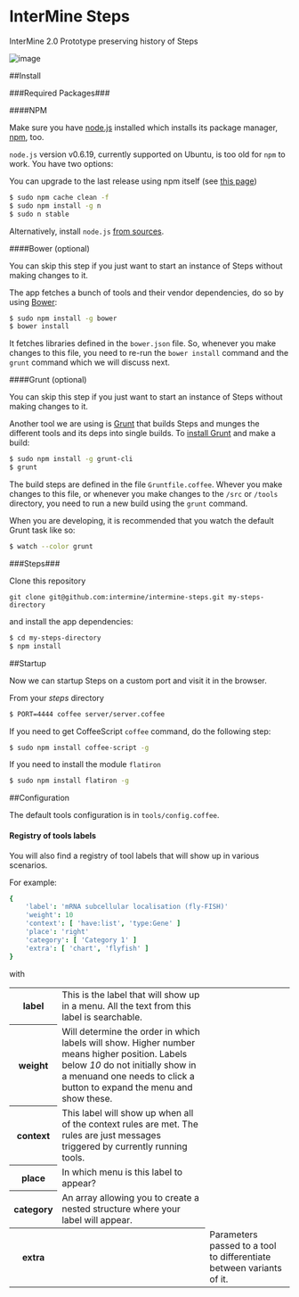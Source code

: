 # InterMine Steps

InterMine 2.0 Prototype preserving history of Steps

![image](https://raw.github.com/intermine/intermine-steps/master/example.png)

##Install

###Required Packages###

####NPM

Make sure you have [node.js](https://github.com/joyent/node/wiki/Installing-Node.js-via-package-manager) installed which installs its package manager, [npm](https://npmjs.org/), too.

`node.js` version v0.6.19, currently supported on Ubuntu, is too old for `npm` to work. You have two options:

You can upgrade to the last release using npm itself (see [this page](http://davidwalsh.name/upgrade-nodejs))

```bash
$ sudo npm cache clean -f
$ sudo npm install -g n
$ sudo n stable
```

Alternatively, install `node.js` [from sources](https://github.com/joyent/node/wiki/Installing-Node.js-via-package-manager#debian-lmde).

####Bower (optional)

You can skip this step if you just want to start an instance of Steps without making changes to it.

The app fetches a bunch of tools and their vendor dependencies, do so by using [Bower](http://bower.io/):

```bash
$ sudo npm install -g bower
$ bower install
```

It fetches libraries defined in the `bower.json` file. So, whenever you make changes to this file, you need to re-run the `bower install` command and the `grunt` command which we will discuss next.

####Grunt (optional)

You can skip this step if you just want to start an instance of Steps without making changes to it.

Another tool we are using is [Grunt](http://gruntjs.com/) that builds Steps and munges the different tools and its deps into single builds. To [install Grunt](http://gruntjs.com/getting-started) and make a build:

```bash
$ sudo npm install -g grunt-cli
$ grunt
```

The build steps are defined in the file `Gruntfile.coffee`. Whever you make changes to this file, or whenever you make changes to the `/src` or `/tools` directory, you need to run a new build using the `grunt` command.

When you are developing, it is recommended that you watch the default Grunt task like so:

```bash
$ watch --color grunt
```
###Steps###

Clone this repository

`
git clone git@github.com:intermine/intermine-steps.git my-steps-directory
`

and install the app dependencies:

```bash
$ cd my-steps-directory
$ npm install
```


##Startup

Now we can startup Steps on a custom port and visit it in the browser.

From your <em>steps</em> directory

```bash
$ PORT=4444 coffee server/server.coffee
```

If you need to get CoffeeScript `coffee` command, do the following step:

```bash
$ sudo npm install coffee-script -g
```

If you need to install the module `flatiron`

```bash
$ sudo npm install flatiron -g
```


##Configuration

The default tools configuration is in `tools/config.coffee`.
<!--

To change the application to point to your InterMine of interest, please edit line #4 of the file

```
     'mine': 'http://www.flymine.org/'
```
-->

#### Registry of tools labels ####

You will also find a registry of tool labels that will show up in various scenarios.

For example:

```coffeescript
{
    'label': 'mRNA subcellular localisation (fly-FISH)'
    'weight': 10
    'context': [ 'have:list', 'type:Gene' ]
    'place': 'right'
    'category': [ 'Category 1' ]
    'extra': [ 'chart', 'flyfish' ]
}
```

with

<table>
    <tr>
        <th>label</th>
        <td>This is the label that will show up in a menu. All the text from this label is
        searchable.</td>
    </tr>
    <tr>
        <th>weight</th>
        <td>Will determine the order in which labels will show. Higher number means higher
        position. Labels below <em>10</em> do not initially show in a menuand one needs to
        click a button to expand the menu and show these.</td>
    </tr>
    <tr>
        <th>context</th>
        <td>This label will show up when all of the context rules are met. The rules are just
        messages triggered by currently running tools.</td>
    </tr>
    <tr>
        <th>place</th>
        <td>In which menu is this label to appear?</td>
    </tr>
    <tr>
        <th>category</th>
        <td>An array allowing you to create a nested structure where your label will appear.</td>
    </tr>
    <tr>
        <th>extra<th>
        <td>Parameters passed to a tool to differentiate between variants of it.</td>
    </tr>
</table>